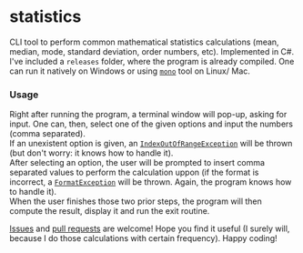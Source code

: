 # statistics

CLI tool to perform common mathematical statistics calculations (mean, median, mode, standard deviation, order numbers, etc). Implemented in C#.<br>
I've included a `releases` folder, where the program is already compiled. One can run it natively on Windows or using [`mono`](https://www.mono-project.com/) tool on Linux/ Mac.

### Usage

Right after running the program, a terminal window will pop-up, asking for input. One can, then, select one of the given options and input the numbers (comma separated).<br>
If an unexistent option is given, an [`IndexOutOfRangeException`](https://docs.microsoft.com/en-us/dotnet/api/system.indexoutofrangeexception?view=netcore-3.1) will be thrown (but don't worry: it knows how to handle it).<br>
After selecting an option, the user will be prompted to insert comma separated values to perform the calculation uppon (if the format is incorrect, a [`FormatException`](https://docs.microsoft.com/en-us/dotnet/api/system.formatexception?view=netcore-3.1) will be thrown. Again, the program knows how to handle it).<br>
When the user finishes those two prior steps, the program will then compute the result, display it and run the exit routine.


[Issues](//github.com/bored-user/statistics/issues) and [pull requests](//github.com/bored-user/statistics/pull) are welcome! Hope you find it useful (I surely will, because I do those calculations with certain frequency). Happy coding!
